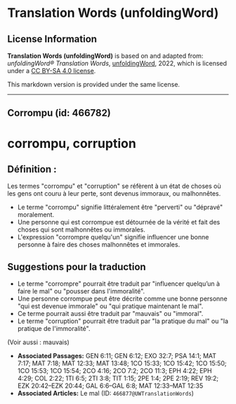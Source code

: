 # Translation Words (unfoldingWord)

## License Information

**Translation Words (unfoldingWord)** is based on and adapted from: _unfoldingWord® Translation Words_, [unfoldingWord](https://unfoldingword.org/utw), 2022, which is licensed under a [CC BY-SA 4.0 license](https://creativecommons.org/licenses/by-sa/4.0/legalcode.en).

This markdown version is provided under the same license.



--------------------------------

## Corrompu (id: 466782)

corrompu, corruption
====================

Définition :
------------

Les termes "corrompu" et "corruption" se réfèrent à un état de choses où les gens ont couru à leur perte, sont devenus immoraux, ou malhonnêtes.

* Le terme "corrompu" signifie littéralement être "perverti" ou "dépravé" moralement.
* Une personne qui est corrompue est détournée de la vérité et fait des choses qui sont malhonnêtes ou immorales.
* L'expression "corrompre quelqu'un" signifie influencer une bonne personne à faire des choses malhonnêtes et immorales.

Suggestions pour la traduction
------------------------------

* Le terme "corrompre" pourrait être traduit par "influencer quelqu’un à faire le mal" ou "pousser dans l'immoralité".
* Une personne corrompue peut être décrite comme une bonne personne "qui est devenue immorale" ou "qui pratique maintenant le mal".
* Ce terme pourrait aussi être traduit par "mauvais" ou "immoral".
* Le terme "corruption" pourrait être traduit par "la pratique du mal" ou "la pratique de l'immoralité".

(Voir aussi : mauvais)

* **Associated Passages:** GEN 6:11; GEN 6:12; EXO 32:7; PSA 14:1; MAT 7:17; MAT 7:18; MAT 12:33; MAT 13:48; 1CO 15:33; 1CO 15:42; 1CO 15:50; 1CO 15:53; 1CO 15:54; 2CO 4:16; 2CO 7:2; 2CO 11:3; EPH 4:22; EPH 4:29; COL 2:22; 1TI 6:5; 2TI 3:8; TIT 1:15; 2PE 1:4; 2PE 2:19; REV 19:2; EZK 20:42–EZK 20:44; GAL 6:6–GAL 6:8; MAT 12:33–MAT 12:35
* **Associated Articles:** Le mal (ID: `466877@UWTranslationWords`)

